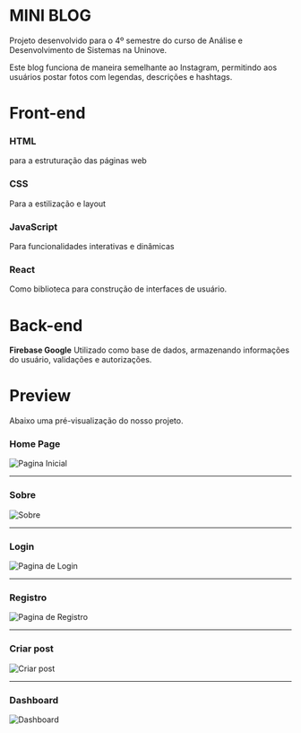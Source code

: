# MINI BLOG

Projeto desenvolvido para o 4º semestre do curso de Análise e Desenvolvimento de Sistemas na Uninove.

Este blog funciona de maneira semelhante ao Instagram, permitindo aos usuários postar fotos com legendas, descrições e hashtags.

# Front-end

### HTML

para a estruturação das páginas web

### CSS

Para a estilização e layout

### JavaScript

Para funcionalidades interativas e dinâmicas

### React

Como biblioteca para construção de interfaces de usuário.

# Back-end
**Firebase Google**
Utilizado como base de dados, armazenando informações do usuário, validações e autorizações.

# Preview 
Abaixo uma pré-visualização do nosso projeto.

### Home Page
![Pagina Inicial](https://imgur.com/aTa7AVh.png)

---

### Sobre
![Sobre](https://imgur.com/iYNeXPM.png)

---

### Login
![Pagina de Login](https://imgur.com/MahXuVj.png)

---

### Registro
![Pagina de Registro](https://imgur.com/d3KIO3z.png)

---

### Criar post
![Criar post](https://imgur.com/gBgOkRa.png)

---

### Dashboard
![Dashboard](https://imgur.com/k6dxPeZ.png)
